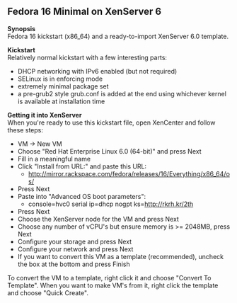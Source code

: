 ## Fedora 16 Minimal on XenServer 6  
**Synopsis**  
Fedora 16 kickstart (x86_64) and a ready-to-import XenServer 6.0 template.  

**Kickstart**  
Relatively normal kickstart with a few interesting parts:  
* DHCP networking with IPv6 enabled (but not required)  
* SELinux is in enforcing mode  
* extremely minimal package set  
* a pre-grub2 style grub.conf is added at the end using whichever kernel is available at installation time  
  
**Getting it into XenServer**  
When you're ready to use this kickstart file, open XenCenter and follow these steps:  
* VM -> New VM  
* Choose "Red Hat Enterprise Linux 6.0 (64-bit)" and press Next  
* Fill in a meaningful name  
* Click "Install from URL:" and paste this URL:  
  * http://mirror.rackspace.com/fedora/releases/16/Everything/x86_64/os/  
* Press Next  
* Paste into "Advanced OS boot parameters":  
  * console=hvc0 serial ip=dhcp nogpt ks=http://rkrh.kr/2th  
* Press Next  
* Choose the XenServer node for the VM and press Next  
* Choose any number of vCPU's but ensure memory is >= 2048MB, press Next  
* Configure your storage and press Next  
* Configure your network and press Next  
* If you want to convert this VM as a template (recommended), uncheck the box at the bottom and press Finish  

To convert the VM to a template, right click it and choose "Convert To Template".  When you want to make VM's from it, right click the template and choose "Quick Create".  